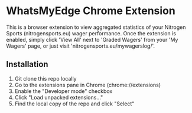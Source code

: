 # WhatsMyEdge Chrome Extension

This is a browser extension to view aggregated statistics of your Nitrogen Sports (nitrogensports.eu) wager performance. Once the extension is enabled, simply click 'View All' next to 'Graded Wagers' from your 'My Wagers' page, or just visit 'nitrogensports.eu/mywagerslog/'.

## Installation

1. Git clone this repo locally
2. Go to the extensions pane in Chrome (chrome://extensions)
3. Enable the "Developer mode" checkbox
4. Click "Load unpacked extensions..."
5. Find the local copy of the repo and click "Select"
